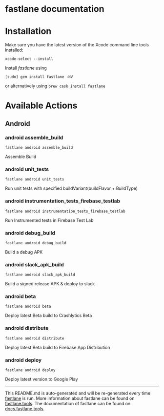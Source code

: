 fastlane documentation
================
# Installation

Make sure you have the latest version of the Xcode command line tools installed:

```
xcode-select --install
```

Install _fastlane_ using
```
[sudo] gem install fastlane -NV
```
or alternatively using `brew cask install fastlane`

# Available Actions
## Android
### android assemble_build
```
fastlane android assemble_build
```
Assemble Build
### android unit_tests
```
fastlane android unit_tests
```
Run unit tests with specified buildVariant(buildFlavor + BuildType)
### android instrumentation_tests_firebase_testlab
```
fastlane android instrumentation_tests_firebase_testlab
```
Run Instrumented tests in Firebase Test Lab
### android debug_build
```
fastlane android debug_build
```
Build a debug APK
### android slack_apk_build
```
fastlane android slack_apk_build
```
Build a signed release APK & deploy to slack
### android beta
```
fastlane android beta
```
Deploy latest Beta build to Crashlytics Beta
### android distribute
```
fastlane android distribute
```
Deploy latest Beta build to Firebase App Distribution
### android deploy
```
fastlane android deploy
```
Deploy latest version to Google Play

----

This README.md is auto-generated and will be re-generated every time [fastlane](https://fastlane.tools) is run.
More information about fastlane can be found on [fastlane.tools](https://fastlane.tools).
The documentation of fastlane can be found on [docs.fastlane.tools](https://docs.fastlane.tools).
